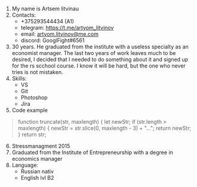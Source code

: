 1. My name is Artsem litvinau
2. Contacts:
    * +375293544434 (A1)
    * telegram: https://t.me/artyom_litvinov 
    * email: artyom.litvinov@me.com 
    * discord: GooglFight#6561
3. 30 years. He graduated from the institute with a useless specialty as an economist manager. The last two years of work leaves much to be desired, I decided that I needed to do something about it and signed up for the rs scchool course. I know it will be hard, but the one who never tries is not mistaken.
4. Skills:
    + VS
    + Git
    + Photoshop
    + Jira
5. Code example 
> function truncate(str, maxlength) {
  let newStr;
  if (str.length > maxlength) {
 newStr = str.slice(0, maxlength - 3) + "...";
 return newStr;
  }
  return str;
>
6. Stressmanagment 2015
7. Graduated from the Institute of Entrepreneurship with a degree in economics manager 
8. Language:
    * Russian nativ
    * English lvl B2